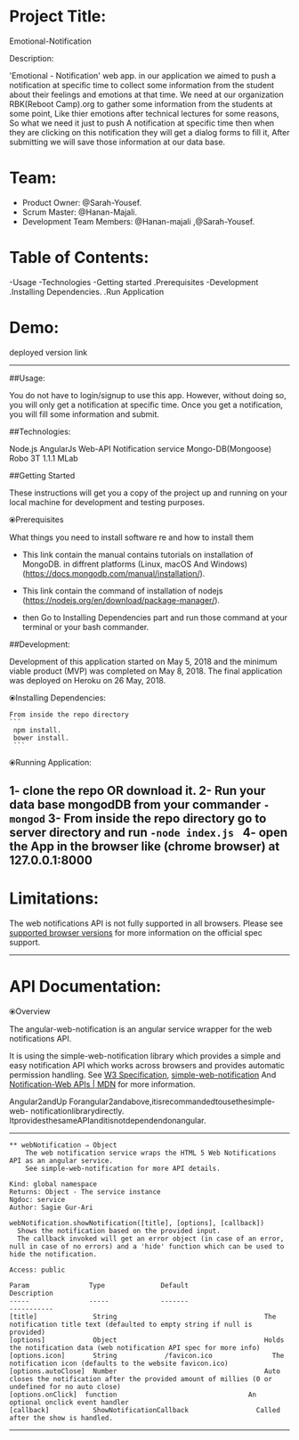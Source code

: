# Project Title:

Emotional-Notification

Description:

'Emotional - Notification' web app. in our application we aimed to push a notification at specific time to collect some information from the student about their feelings and emotions at that time.
 We need at our organization RBK(Reboot Camp).org to gather some information from the students at some point, 
 Like thier emotions after technical lectures for some reasons, So what we need it just to push 
 A notification at specific time then when they are clicking  on this notification they will get a dialog forms to fill it,
 After submitting we will save those information at our data base.

# Team:
 - Product Owner: @Sarah-Yousef.
 - Scrum Master: @Hanan-Majali.
 - Development Team Members: @Hanan-majali ,@Sarah-Yousef.

# Table of Contents:

  -Usage
  -Technologies
  -Getting started
    .Prerequisites
  -Development
    .Installing Dependencies.
    .Run Application

# Demo:

deployed version link  

--------------------------------------------------------------------------------------------------------------------------------------------------------------------    

##Usage:

You do not have to login/signup to use this app. However, without doing so, you will only get a notification at specific time. Once you get a notification, you will fill some information and submit.

##Technologies:

   Node.js
   AngularJs
   Web-API Notification service
   Mongo-DB(Mongoose)
   Robo 3T 1.1.1
   MLab

##Getting Started

These instructions will get you a copy of the project up and running on your local machine for development and testing purposes.

  ⦿Prerequisites

   What things you need to install software re and how to install them 
   * This link contain the manual contains tutorials on installation of MongoDB. in diffrent platforms (Linux, macOS And Windows)
       (https://docs.mongodb.com/manual/installation/).
   * This link contain the command of installation of nodejs
       (https://nodejs.org/en/download/package-manager/).

   * then Go to Installing Dependencies part and run those command at your terminal or your bash commander.

##Development:

  Development of this application started on May 5, 2018 and the minimum viable product (MVP) was completed on May 8, 2018. The final application was deployed on Heroku on 26 May, 2018.

  ⦿Installing Dependencies:

    From inside the repo directory 
    ```
     npm install.
     bower install.
     ```

   
  ⦿Running Application:

   1- clone the repo OR download it.
   2- Run your data base mongodDB from your commander
     ```
     - mongod
     ```
   3- From inside the repo directory go to server directory and run
     ```
     -node index.js 
     ```
   4- open the App in the browser like (chrome browser) at 127.0.0.1:8000  
--------------------------------------------------------------------------------------------------------------------------------------------------------------

# Limitations:
The web notifications API is not fully supported in all browsers.
Please see [supported browser versions](https://caniuse.com/#feat=notifications) for more information on the official spec support.

--------------------------------------------------------------------------------------------------------------------------------------------------------------

# API Documentation:

  ⦿Overview 

  The angular-web-notification is an angular service wrapper for the web notifications API.

It is using the simple-web-notification library which provides a simple and easy notification API which works across browsers and provides automatic permission handling.
See [W3 Specification](https://dvcs.w3.org/hg/notifications/raw-file/tip/Overview.html), [simple-web-notification](https://github.com/sagiegurari/simple-web-notification) 
And [Notification-Web APIs | MDN](https://developer.mozilla.org/en-US/docs/Web/API/notification) for more information.

 Angular2andUp Forangular2andabove,itisrecommandedtousethesimple-web-
 notificationlibrarydirectly.
 ItprovidesthesameAPIanditisnotdependendonangular.

--------------------------------------------------------------------------------------------------------------------------------------------------------------
```
** webNotification ⇒ Object
    The web notification service wraps the HTML 5 Web Notifications API as an angular service.
    See simple-web-notification for more API details.

Kind: global namespace
Returns: Object - The service instance
Ngdoc: service
Author: Sagie Gur-Ari

webNotification.showNotification([title], [options], [callback])
  Shows the notification based on the provided input.
  The callback invoked will get an error object (in case of an error, null in case of no errors) and a 'hide' function which can be used to hide the notification.

Access: public

Param               Type              Default                                       Description
-----               -----             -------                                       -----------
[title]              String                                     The notification title text (defaulted to empty string if null is provided)
[options]            Object                                     Holds the notification data (web notification API spec for more info)
[options.icon]       String            /favicon.ico               The notification icon (defaults to the website favicon.ico)
[options.autoClose]  Number                                     Auto closes the notification after the provided amount of millies (0 or undefined for no auto close)
[options.onClick]  function                                 An optional onclick event handler
[callback]           ShowNotificationCallback                 Called after the show is handled.

```
--------------------------------------------------------------------------------------------------------------------------------------------------------------


























